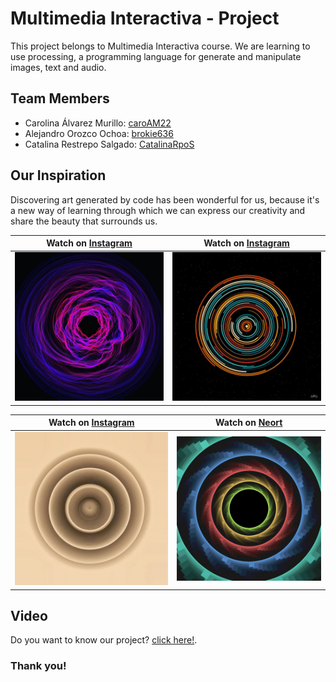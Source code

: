 # Multimedia Interactiva - Project

This project belongs to Multimedia Interactiva course. We are learning to use processing, a programming language for generate and manipulate images, text and audio.

## Team Members

- Carolina Álvarez Murillo: [caroAM22](https://github.com/caroAM22)
- Alejandro Orozco Ochoa: [brokie636](https://github.com/brokie636)
- Catalina Restrepo Salgado: [CatalinaRpoS](https://github.com/CatalinaRpoS)

## Our Inspiration

Discovering art generated by code has been wonderful for us, because it's a new way of learning through which we can express our creativity and share the beauty that surrounds us. 

| Watch on [Instagram](https://www.instagram.com/p/Ckg7y_INgDR/?igshid=YmMyMTA2M2Y=) | Watch on [Instagram](https://www.instagram.com/p/CfS9fMHooel/?igshid=YmMyMTA2M2Y=) | 
| -- | -- | 
| ![Inspiration_01](.//images/inspiration_01.jpg) | ![Inspiration_02](.//images/inspiration_02.jpg) | 

| Watch on [Instagram](https://www.instagram.com/p/Co-x7SptVEv/?igshid=YmMyMTA2M2Y=) | Watch on [Neort](https://neort.io/art/bq30ekc3p9fefb9276q0) |
| -- | -- |
![Inspiration_03](.//images/inspiration_03.jpg) | ![Inspiration_04](.//images/inspiration_04.jpg) |

## Video 

Do you want to know our project? [click here!](https://youtu.be/WarNxkHJXfs).

### Thank you! 
